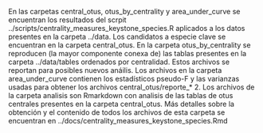 En las carpetas central_otus, otus_by_centrality y area_under_curve  se encuentran los resultados del scrpit ../scripts/centrality_measures_keystone_species.R aplicados a los datos presentes en la carpeta ../data. Los candidatos a especie clave se encuentran en la carpeta central_otus. En la carpeta otus_by_centrality se reproducen (la mayor componente conexa de) las tablas presentes en la carpeta ../data/tables ordenados por centralidad. Estos archivos se reportan para posibles nuevos anáilis. Los archivos en la carpeta area_under_curve contienen los estadísticos pseudo-F y las varianzas usadas para obtener los archivos central_otus/reporte_* 2. Los archivos de la carpeta analisis son Rmarkdown con analisis de las tablas de otus centrales presentes en la carpeta central_otus. Más detalles sobre la obtención y el contenido de todos los archivos de esta carpeta se encuentran en ../docs/centrality_measures_keystone_species.Rmd

